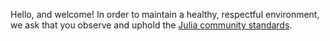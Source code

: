 Hello, and welcome! In order to maintain a healthy, respectful environment, we ask that you observe and uphold the [Julia community standards](https://julialang.org/community/standards/).
